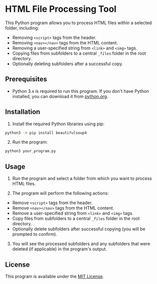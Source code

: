 # HTML File Processing Tool

This Python program allows you to process HTML files within a selected folder, including:

- Removing `<script>` tags from the header.
- Removing `<nav></nav>` tags from the HTML content.
- Removing a user-specified string from `<link>` and `<img>` tags.
- Copying files from subfolders to a central `_files` folder in the root directory.
- Optionally deleting subfolders after a successful copy.

## Prerequisites

- Python 3.x is required to run this program. If you don't have Python installed, you can download it from [python.org](https://www.python.org/downloads/).

## Installation

1. Install the required Python libraries using pip:

```bash
python3 -m pip install beautifulsoup4
```

2. Run the program:

```bash
python3 your_program.py
```


## Usage

1. Run the program and select a folder from which you want to process HTML files.

2. The program will perform the following actions:

- Remove `<script>` tags from the header.
- Remove `<nav></nav>` tags from the HTML content.
- Remove a user-specified string from `<link>` and `<img>` tags.
- Copy files from subfolders to a central `_files` folder in the root directory.
- Optionally delete subfolders after successful copying (you will be prompted to confirm).

3. You will see the processed subfolders and any subfolders that were deleted (if applicable) in the program's output.

## License

This program is available under the [MIT License](LICENSE).

